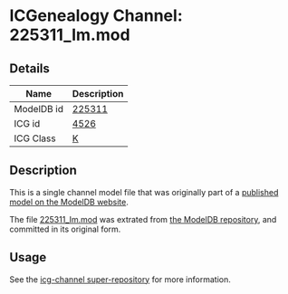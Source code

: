 # ICGenealogy Channel: 225311\_Im.mod

## Details

Name | Description
---- | -----------
ModelDB id | [225311](http://senselab.med.yale.edu/ModelDB/ShowModel.cshtml?model=225311)
ICG id | [4526](http://icg.neurotheory.ox.ac.uk/channels/1/4526)
ICG Class | [K](http://icg.neurotheory.ox.ac.uk/channels/1)

## Description

This is a single channel model file that was originally part of a [published model on the ModelDB website](http://senselab.med.yale.edu/mModelDB/ShowModel.cshtml?model=225311).

The file [225311\_Im.mod](225311_Im.mod) was extrated from [the ModelDB repository](http://senselab.med.yale.edu/ModelDB/ShowModel.cshtml?model=225311), and committed in its original form.

## Usage

See the [icg-channel super-repository](https://github.com/icgenealogy/icg-channels) for more information.